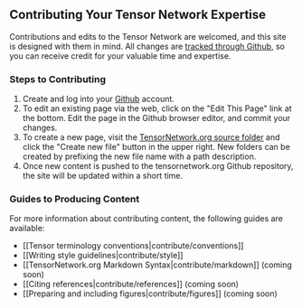## Contributing Your Tensor Network Expertise

Contributions and edits to the Tensor Network are welcomed, and this 
site is designed with them in mind. All changes are
[tracked through Github](https://github.com/TensorNetwork/tensornetwork.org/graphs/contributors), 
so you can receive credit for your valuable time and expertise.

### Steps to Contributing

1. Create and log into your [Github](https://github.com/) account.
2. To edit an existing page via the web, click on the "Edit This Page" link at the bottom.
   Edit the page in the Github browser editor, and commit your changes.
3. To create a new page, visit the 
   [TensorNetwork.org source folder](https://github.com/TensorNetwork/tensornetwork.org/tree/master/src) 
   and click the "Create new file" button in the upper right. New folders can be 
   created by prefixing the new file name with a path description.
4. Once new content is pushed to the tensornetwork.org Github repository, the site will be
   updated within a short time.

### Guides to Producing Content

For more information about contributing content, the following guides are available:

- [[Tensor terminology conventions|contribute/conventions]]
- [[Writing style guidelines|contribute/style]]
- [[TensorNetwork.org Markdown Syntax|contribute/markdown]] (coming soon)
- [[Citing references|contribute/references]] (coming soon)
- [[Preparing and including figures|contribute/figures]] (coming soon)
